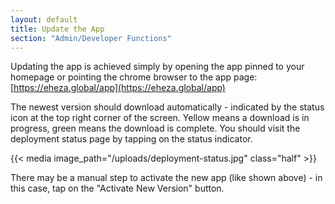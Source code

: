 ```yaml
---
layout: default
title: Update the App
section: "Admin/Developer Functions"
---
```


Updating the app is achieved simply by opening the app pinned to your homepage or pointing the chrome browser to the app page: [https://eheza.global/app](https://eheza.global/app)

The newest version should download automatically - indicated by the status icon at the top right corner of the screen. Yellow means a download is in progress, green means the download is complete. You should visit the deployment status page by tapping on the status indicator.

{{< media
   image_path="/uploads/deployment-status.jpg"
   class="half" >}}

There may be a manual step to activate the new app (like shown above) - in this
case, tap on the "Activate New Version" button.
